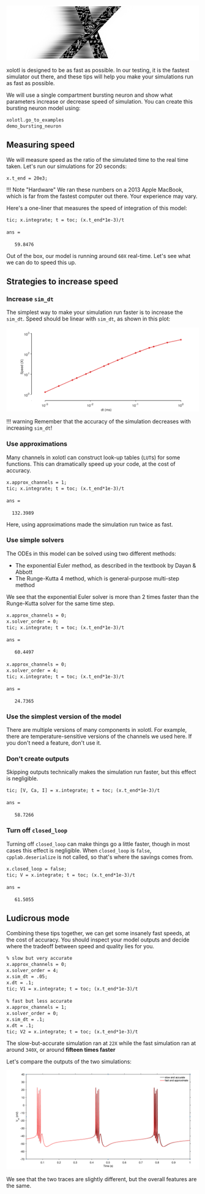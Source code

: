 ![](../images/Xspeed.jpg)

xolotl is designed to be as fast as possible. In our testing, it is the fastest simulator out there, and these tips will help you make your simulations run as fast as possible. 

We will use a single compartment bursting neuron and show what parameters increase or decrease speed of simulation. You can create this bursting neuron model using:

```
xolotl.go_to_examples
demo_bursting_neuron
```

## Measuring speed

We will measure speed as the ratio of the simulated time to the real time taken. Let's run our simulations for 20 seconds:

```
x.t_end = 20e3;
```

!!! Note "Hardware"
    We ran these numbers on a 2013 Apple MacBook, which is far from the fastest computer out there. Your experience may vary. 

Here's a one-liner that measures the speed of integration of this model:

```
tic; x.integrate; t = toc; (x.t_end*1e-3)/t

ans =

   59.8476
```

Out of the box, our model is running around `60X` real-time. Let's see what we can do to speed this up. 

## Strategies to increase speed

### Increase `sim_dt`

The simplest way to make your simulation run faster is to increase the `sim_dt`. Speed should be linear with `sim_dt`, as shown in this plot:

![](../images/speed.png)

!!! warning 
     Remember that the accuracy of the simulation decreases with increasing `sim_dt`!

### Use approximations 


Many channels in xolotl can construct look-up tables (`LUT`s) for some functions. This can dramatically speed up your code, at the cost of accuracy. 

```
x.approx_channels = 1;
tic; x.integrate; t = toc; (x.t_end*1e-3)/t

ans =

  132.3989
```

Here, using approximations made the simulation run twice as fast. 


### Use simple solvers

The ODEs in this model can be solved using two different methods:

* The exponential Euler method, as described in the textbook by Dayan & Abbott
* The Runge-Kutta 4 method, which is general-purpose multi-step method

We see that the exponential Euler solver is more than 2 times faster than the Runge-Kutta solver for the same time step. 


```
x.approx_channels = 0;
x.solver_order = 0;
tic; x.integrate; t = toc; (x.t_end*1e-3)/t

ans =

   60.4497

x.approx_channels = 0;
x.solver_order = 4;
tic; x.integrate; t = toc; (x.t_end*1e-3)/t

ans =

   24.7365

```

### Use the simplest version of the model 

There are multiple versions of many components in xolotl. For example, there are temperature-sensitive versions of the channels we used here. If you don't need a feature, don't use it. 


### Don't create outputs


Skipping outputs technically makes the simulation run faster, but this effect is negligible. 


```
tic; [V, Ca, I] = x.integrate; t = toc; (x.t_end*1e-3)/t

ans =

   58.7266
```


### Turn off `closed_loop`

Turning off `closed_loop` can make things go a little faster, though in most cases this effect is negligible. When `closed_loop` is `false`, `cpplab.deserialize` is not called, so that's where the savings comes from. 

```
x.closed_loop = false;
tic; V = x.integrate; t = toc; (x.t_end*1e-3)/t

ans =

   61.5055
```

## Ludicrous mode

Combining these tips together, we can get some insanely fast speeds, at the cost of accuracy. You should inspect your model outputs and decide where the tradeoff between speed and quality lies for you. 

```
% slow but very accurate
x.approx_channels = 0;
x.solver_order = 4;
x.sim_dt = .05;
x.dt = .1;
tic; V1 = x.integrate; t = toc; (x.t_end*1e-3)/t

% fast but less accurate
x.approx_channels = 1;
x.solver_order = 0;
x.sim_dt = .1;
x.dt = .1;
tic; V2 = x.integrate; t = toc; (x.t_end*1e-3)/t

```

The slow-but-accurate simulation ran at `22X` while the fast simulation ran at around `340X`, or around **fifteen times faster**

Let's compare the outputs of the two simulations:

![](../images/speed-comparison.png)

We see that the two traces are slightly different, but the overall features are the same. 